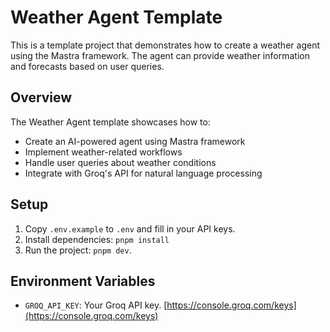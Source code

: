 # Weather Agent Template

This is a template project that demonstrates how to create a weather agent using the Mastra framework. The agent can provide weather information and forecasts based on user queries.

## Overview

The Weather Agent template showcases how to:

- Create an AI-powered agent using Mastra framework
- Implement weather-related workflows
- Handle user queries about weather conditions
- Integrate with Groq's API for natural language processing

## Setup

1. Copy `.env.example` to `.env` and fill in your API keys.
2. Install dependencies: `pnpm install`
3. Run the project: `pnpm dev`.

## Environment Variables

- `GROQ_API_KEY`: Your Groq API key. [https://console.groq.com/keys](https://console.groq.com/keys)
